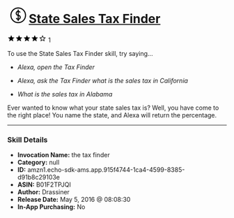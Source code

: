 # &nbsp;<img src="skill_icon" alt="State Sales Tax Finder icon" width="36"> [State Sales Tax Finder](http://alexa.amazon.com/#skills/amzn1.echo-sdk-ams.app.915f4744-1ca4-4599-8385-d91b8c29103e)
![4 stars](../../images/ic_star_black_18dp_1x.png)![4 stars](../../images/ic_star_black_18dp_1x.png)![4 stars](../../images/ic_star_black_18dp_1x.png)![4 stars](../../images/ic_star_black_18dp_1x.png)![4 stars](../../images/ic_star_border_black_18dp_1x.png) 1

To use the State Sales Tax Finder skill, try saying...

* *Alexa, open the Tax Finder*

* *Alexa, ask the Tax Finder what is the sales tax in California*

* *What is the sales tax in Alabama*

Ever wanted to know what your state sales tax is? Well, you have come to the right place! You name the state, and Alexa will return the percentage.

***

### Skill Details

* **Invocation Name:** the tax finder
* **Category:** null
* **ID:** amzn1.echo-sdk-ams.app.915f4744-1ca4-4599-8385-d91b8c29103e
* **ASIN:** B01F2TPJQI
* **Author:** Drassiner
* **Release Date:** May 5, 2016 @ 08:08:30
* **In-App Purchasing:** No
